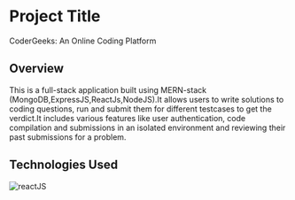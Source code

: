 
# Project Title

CoderGeeks: An Online Coding Platform


## Overview

This is a full-stack application built using MERN-stack (MongoDB,ExpressJS,ReactJs,NodeJS).It allows users to write solutions to coding questions, run and submit them for different testcases to get the verdict.It includes various features like user authentication, code compilation and submissions in an isolated environment and reviewing their past submissions for a problem.


## Technologies Used

![reactJS]('https://www.google.com/url?sa=i&url=https%3A%2F%2Flevelup.gitconnected.com%2Fdisplay-images-in-react-8ff1f5b1cf9a&psig=AOvVaw0K8W28-lcm8x9UyshiSHbz&ust=1718205862492000&source=images&cd=vfe&opi=89978449&ved=0CBIQjRxqFwoTCLjG86Ht04YDFQAAAAAdAAAAABAQ')